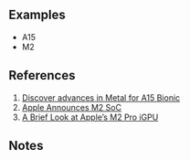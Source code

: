 
## Examples

* A15
* M2

## References

1. [Discover advances in Metal for A15 Bionic](https://developer.apple.com/videos/play/tech-talks/10876/)
2. [Apple Announces M2 SoC](https://www.anandtech.com/show/17431/apple-announces-m2-soc-apple-silicon-updated-for-2022)
3. [A Brief Look at Apple’s M2 Pro iGPU](https://chipsandcheese.com/2023/10/31/a-brief-look-at-apples-m2-pro-igpu/)

## Notes
